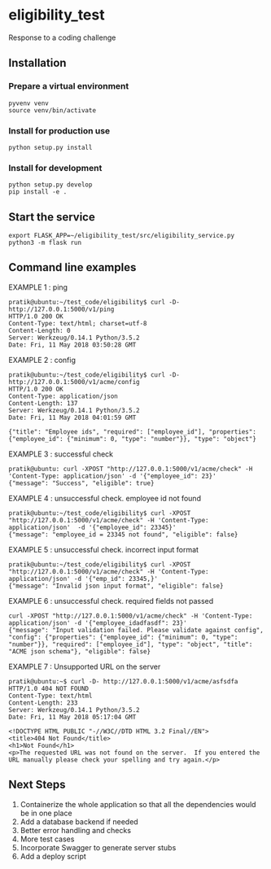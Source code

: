 # eligibility_test

Response to a coding challenge

## Installation

### Prepare a virtual environment

	pyvenv venv
	source venv/bin/activate

### Install for production use

	python setup.py install

### Install for development

	python setup.py develop
	pip install -e .


## Start the service

	export FLASK_APP=~/eligibility_test/src/eligibility_service.py
    python3 -m flask run


## Command line examples

EXAMPLE 1 : ping 

    pratik@ubuntu:~/test_code/eligibility$ curl -D- http://127.0.0.1:5000/v1/ping
    HTTP/1.0 200 OK
    Content-Type: text/html; charset=utf-8
    Content-Length: 0
    Server: Werkzeug/0.14.1 Python/3.5.2
    Date: Fri, 11 May 2018 03:50:28 GMT


EXAMPLE 2 : config

    pratik@ubuntu:~/test_code/eligibility$ curl -D- http://127.0.0.1:5000/v1/acme/config
    HTTP/1.0 200 OK
    Content-Type: application/json
    Content-Length: 137
    Server: Werkzeug/0.14.1 Python/3.5.2
    Date: Fri, 11 May 2018 04:01:59 GMT
    
    {"title": "Employee ids", "required": ["employee_id"], "properties": {"employee_id": {"minimum": 0, "type": "number"}}, "type": "object"}


EXAMPLE 3 : successful check 

    pratik@ubuntu: curl -XPOST "http://127.0.0.1:5000/v1/acme/check" -H 'Content-Type: application/json' -d '{"employee_id": 23}'
    {"message": "Success", "eligible": true}


EXAMPLE 4 : unsuccessful check. employee id not found

    pratik@ubuntu:~/test_code/eligibility$ curl -XPOST "http://127.0.0.1:5000/v1/acme/check" -H 'Content-Type: application/json'  -d '{"employee_id": 23345}'
    {"message": "employee_id = 23345 not found", "eligible": false}


EXAMPLE 5 : unsuccessful check. incorrect input format

    pratik@ubuntu:~/test_code/eligibility$ curl -XPOST "http://127.0.0.1:5000/v1/acme/check" -H 'Content-Type: application/json' -d '{"emp_id": 23345,}'
    {"message": "Invalid json input format", "eligible": false}


EXAMPLE 6 : unsuccessful check. required fields not passed

    curl -XPOST "http://127.0.0.1:5000/v1/acme/check" -H 'Content-Type: application/json' -d '{"employee_idadfasdf": 23}'
    {"message": "Input validation failed. Please validate against config", "config": {"properties": {"employee_id": {"minimum": 0, "type": "number"}}, "required": ["employee_id"], "type": "object", "title": "ACME json schema"}, "eligible": false}


EXAMPLE 7 : Unsupported URL on the server

    pratik@ubuntu:~$ curl -D- http://127.0.0.1:5000/v1/acme/asfsdfa
    HTTP/1.0 404 NOT FOUND
    Content-Type: text/html
    Content-Length: 233
    Server: Werkzeug/0.14.1 Python/3.5.2
    Date: Fri, 11 May 2018 05:17:04 GMT
    
    <!DOCTYPE HTML PUBLIC "-//W3C//DTD HTML 3.2 Final//EN">
    <title>404 Not Found</title>
    <h1>Not Found</h1>
    <p>The requested URL was not found on the server.  If you entered the URL manually please check your spelling and try again.</p>


## Next Steps

1. Containerize the whole application so that all the dependencies would be in one place
1. Add a database backend if needed
1. Better error handling and checks
1. More test cases
1. Incorporate Swagger to generate server stubs
1. Add a deploy script
